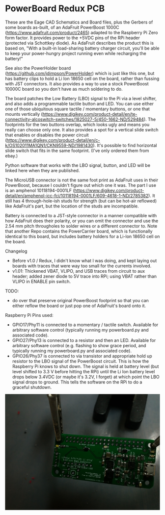 # PowerBoard Redux PCB

These are the Eage CAD Schematics and Board files, plus the Gerbers of some boards as-built, of an AdaFruit PowerBoost 1000C (https://www.adafruit.com/product/2465) adapted to the Raspberry Pi Zero form factor. It provides power to the +5VDC pins of the RPi header (protected via Schottkey diode). As AdaFruit describes the product this is based on, "With a built-in load-sharing battery charger circuit, you'll be able to keep your power-hungry project running even while recharging the battery!"

See also the PowerHolder board (https://github.com/jdimpson/PowerHolder) which is just like this one, but has battery clips to hold a Li Ion 18650 cell on the board, rather than fussing with JST connectors. It also provides a way to use a stock PowerBoost 10000C board so you don't have as much soldering to do.

The board patches the Low Battery (LBO) signal to the Pi via a level shifter, and also adds a programmable tactile button and LED.  You can use either one of those ubiquitous square tactile / momentary buttons, or one that mounts vertically (https://www.digikey.com/product-detail/en/te-connectivity-alcoswitch-switches/1825027-5/450-1662-ND/529484). The footprints for the two buttons overlap, which looks ugly and means you really can choose only one. It also provides a spot for a vertical slide switch that enables or disables the power circuit (https://www.digikey.com/product-detail/en/c-k/OS102011MA1QN1/CKN9559-ND/1981430). It's possible to find horizontal slide switch that fits in the same footprint. (I've only ordered them from ebay.)

Python software that works with the LBO signal, button, and LED will be linked here when they are published.

The MicroUSB connector is not the same foot print as AdaFruit uses in their PowerBoost, because I couldn't figure out which one it was. The part I use is an amphenol 10118194-0001LF (https://www.digikey.com/product-detail/en/amphenol-icc-fci/10118194-0001LF/609-4618-1-ND/2785382). It still has 4 through-hole-ish studs for strength (but can be hot-air reflowed) like AdaFruit's part, but the location of the studs are incompatible.

Battery is connected to a JST-style connector in a manner compatible with how AdaFruit does their polarity, or you can omit the connector and use the 2.54 mm pitch througholes to solder wires or a different connector to. Note that another Repo contains the PowerCarrier board, which is functionally identical to this board, but includes battery holders for a Li-Ion 18650 cell on the board.

Changelog
- Before v1.0 / Redux, I didn't know what I was doing, and kept laying out boards with traces that were way too small for the currents involved. 
- v1.01: Thickened VBAT, VLIPO, and USB traces from circuit to aux header; added zener diode to 5V trace into RPi; using VBAT rather than VLIPO in ENABLE pin switch. 

TODO:
- do over that preserve original PowerBoost footprint so that you can either reflow the board or just pop one of AdaFruit's board onto it. 

Raspberry Pi Pins used:

- GPIO17/Phy11 is connected to a momentary / tactile switch. Available for arbitrary software control (typically running my powerboard.py and associated code).
- GPIO27/Phy13 is connected to a resistor and then an LED. Available for arbitrary software control (e.g. flashing to show grace period, and typically running my powerboard.py and associated code).
- GPIO26/Phy37 is connected to via transistor and appropriate hold up resistor to the LBO signal of the PowerBoost circuit. This is how the Raspberry Pi knows to shut down. The signal is held at battery level (but level shifted to 3.3 V before hitting the RPi) until the Li Ion battery level drops below 3.4VDC (or maybe it's 3.2V, I forget) at which point the LBO signal drops to ground. This tells the software on the RPi to do a graceful shutdown.

![Image of powerboard](./PowerBoard.jpg)
